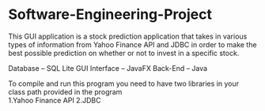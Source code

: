 # Software-Engineering-Project

This GUI application is a stock prediction application that takes in various types of information from Yahoo Finance API and JDBC in order to make the best possible prediction on whether or not to invest in a specific stock.

Database – SQL Lite
GUI Interface – JavaFX
Back-End – Java

To compile and run this program you need to have two libraries in your class path provided in the program  
1.Yahoo Finance API
2.JDBC